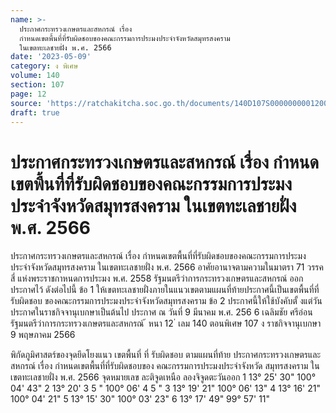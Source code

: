 ```yaml
---
name: >-
  ประกาศกระทรวงเกษตรและสหกรณ์ เรื่อง
  กำหนดเขตพื้นที่ที่รับผิดชอบของคณะกรรมการประมงประจำจังหวัดสมุทรสงคราม
  ในเขตทะเลชายฝั่ง พ.ศ. 2566
date: '2023-05-09'
category: ง พิเศษ
volume: 140
section: 107
page: 12
source: 'https://ratchakitcha.soc.go.th/documents/140D107S0000000001200.pdf'
draft: true
---
```


# ประกาศกระทรวงเกษตรและสหกรณ์ เรื่อง กำหนดเขตพื้นที่ที่รับผิดชอบของคณะกรรมการประมงประจำจังหวัดสมุทรสงคราม ในเขตทะเลชายฝั่ง พ.ศ. 2566

ประกาศกระทรวงเกษตรและสหกรณ์ เรื่อง กำหนดเขตพื้นที่ที่รับผิดชอบของคณะกรรมการประมงประจำจังหวัดสมุทรสงคราม ในเขตทะเลชายฝั่ง พ.ศ. 2566 อาศัยอานาจตามความในมาตรา 71 วรรคสี่ แห่งพระราชกาหนดการประมง พ.ศ. 2558 รัฐมนตรีว่าการกระทรวงเกษตรและสหกรณ์ ออกประกาศไว้ ดังต่อไปนี้ ข้อ 1 ให้เขตทะเลชายฝั่งภายในแนวเขตตามแผนที่ท้ายประกาศนี้เป็นเขตพื้นที่ที่รับผิดชอบ ของคณะกรรมการประมงประจำจังหวัดสมุทรสงคราม ข้อ 2 ประกาศนี้ให้ใช้บังคับตั้ งแต่วันประกาศในราชกิจจานุเบกษาเป็นต้นไป ประกาศ ณ วันที่ 9 มีนาคม พ.ศ. 256 6 เฉลิมชัย ศรีอ่อน รัฐมนตรีว่าการกระทรวงเกษตรและสหกรณ์ ้ หนา 12 ่ เลม 140 ตอนพิเศษ 107 ง ราชกิจจานุเบกษา 9 พฤษภาคม 2566



พิกัดภูมิศาสตร์ของจุดยึดโยงแนว เขตพื้นที่ ที่ รับผิดชอบ ตามแผนที่ท้าย ประกาศกระทรวงเกษตรและสหกรณ์ เรื่อง กําหนดเขตพื้นที่ที่รับผิดชอบของ คณะกรรมการประมงประจําจังหวัด สมุทรสงคราม ในเขตทะเลชายฝั่ง พ.ศ. 2566 จุดหมายเลข ละติจูดเหนือ ลองจิจูดตะวันออก 1 13° 25' 30" 100° 04' 43" 2 13° 20' 3 5 " 100° 06' 4 5 " 3 13° 19' 21" 100° 06' 13" 4 13° 16' 21" 100° 04' 21" 5 13° 15' 30" 100° 03' 23" 6 13° 17' 49" 99° 57' 11"

